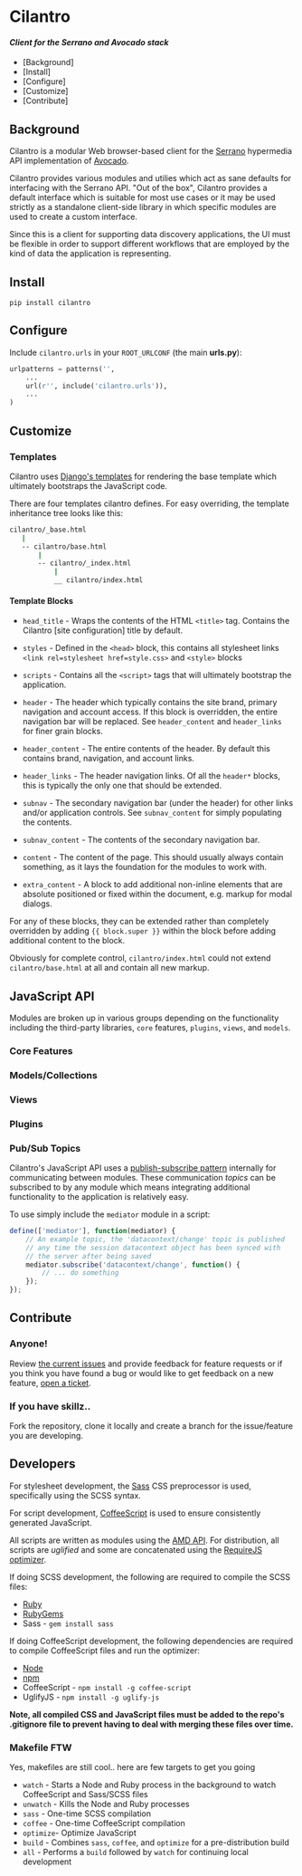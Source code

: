 # Cilantro
#### _Client for the Serrano and Avocado stack_

- [Background]
- [Install]
- [Configure]
- [Customize]
- [Contribute]

## Background

Cilantro is a modular Web browser-based client for the [Serrano](http://cbmi.github.com/serrano/) hypermedia API implementation of [Avocado](http://cbmi.github.com/avocado/).

Cilantro provides various modules and utilies which act as sane defaults for interfacing with the Serrano API. "Out of the box", Cilantro provides a default interface which is suitable for most use cases or it may be used strictly as a standalone client-side library in which specific modules are used to create a custom interface.

Since this is a client for supporting data discovery applications, the UI must be flexible in order to support different workflows that are employed by the kind of data the application is representing.

## Install

```
pip install cilantro
```

## Configure

Include `cilantro.urls` in your `ROOT_URLCONF` (the main **urls.py**):

```python
urlpatterns = patterns('',
    ...
    url(r'', include('cilantro.urls')),
    ...
)
```

## Customize

### Templates

Cilantro uses [Django's templates](https://docs.djangoproject.com/en/1.4/topics/templates/) for rendering the base template which ultimately bootstraps the JavaScript code.

There are four templates cilantro defines. For easy overriding, the template inheritance tree looks like this:

```bash
cilantro/_base.html
   |
   -- cilantro/base.html
       |
       -- cilantro/_index.html
           |
           __ cilantro/index.html
```

#### Template Blocks

- `head_title` - Wraps the contents of the HTML `<title>` tag. Contains the Cilantro [site configuration] title by default.
- `styles` - Defined in the `<head>` block, this contains all stylesheet links `<link rel=stylesheet href=style.css>` and `<style>` blocks
- `scripts` - Contains all the `<script>` tags that will ultimately bootstrap the application.

- `header` - The header which typically contains the site brand, primary navigation and account access. If this block is overridden, the entire navigation bar will be replaced. See `header_content` and `header_links` for finer grain blocks.
- `header_content` - The entire contents of the header. By default this contains brand, navigation, and account links.
- `header_links` - The header navigation links. Of all the `header*` blocks, this is typically the only one that should be extended.
- `subnav` - The secondary navigation bar (under the header) for other links and/or application controls. See `subnav_content` for simply populating the contents.
- `subnav_content` - The contents of the secondary navigation bar.
- `content` - The content of the page. This should usually always contain something, as it lays the foundation for the modules to work with.
- `extra_content` - A block to add additional non-inline elements that are absolute positioned or fixed within the document, e.g. markup for modal dialogs.

For any of these blocks, they can be extended rather than completely overridden by adding `{{ block.super }}` within the block before adding additional content to the block.

Obviously for complete control, `cilantro/index.html` could not extend `cilantro/base.html` at all and contain all new markup.

## JavaScript API

Modules are broken up in various groups depending on the functionality including the third-party libraries, `core` features, `plugins`, `views`, and `models`.

### Core Features

### Models/Collections

### Views

### Plugins

### Pub/Sub Topics

Cilantro's JavaScript API uses a [publish-subscribe pattern](http://en.wikipedia.org/wiki/Publish%E2%80%93subscribe_pattern) internally for communicating between modules. These communication _topics_ can be subscribed to by any module which means integrating additional functionality to the application is relatively easy.

To use simply include the `mediator` module in a script:

```javascript
define(['mediator'], function(mediator) {
    // An example topic, the 'datacontext/change' topic is published
    // any time the session datacontext object has been synced with
    // the server after being saved
    mediator.subscribe('datacontext/change', function() {
        // ... do something
    });
});
```


## Contribute

### Anyone!

Review [the current issues](https://github.com/cbmi/cilantro/issues) and provide feedback for feature requests or if you think you have found a bug or would like to get feedback on a new feature, [open a ticket](https://github.com/cbmi/cilantro/issues/new).

### If you have skillz..

Fork the repository, clone it locally and create a branch for the issue/feature you are developing.

## Developers

For stylesheet development, the [Sass](http://sass-lang.com) CSS preprocessor is used, specifically using the SCSS syntax.

For script development, [CoffeeScript](http://coffeescript.org) is used to ensure consistently generated JavaScript.

All scripts are written as modules using the [AMD API](http://requirejs.org/docs/whyamd.html). For distribution, all scripts are _uglified_ and some are concatenated using the [RequireJS optimizer](http://requirejs.org/docs/optimization.html).

If doing SCSS development, the following are required to compile the SCSS files:

- [Ruby](http://www.ruby-lang.org)
- [RubyGems](http://rubygems.org)
- Sass - `gem install sass`

If doing CoffeeScript development, the following dependencies are required to compile CoffeeScript files and run the optimizer:

- [Node](http://nodejs.org)
- [npm](https://npmjs.org)
- CoffeeScript - `npm install -g coffee-script`
- UglifyJS - `npm install -g uglify-js`

**Note, all compiled CSS and JavaScript files must be added to the repo's .gitignore file to prevent having to deal with merging these files over time.**

### Makefile FTW

Yes, makefiles are still cool.. here are few targets to get you going

- `watch` - Starts a Node and Ruby process in the background to watch CoffeeScript and Sass/SCSS files
- `unwatch` - Kills the Node and Ruby processes
- `sass` - One-time SCSS compilation
- `coffee` - One-time CoffeeScript compilation
- `optimize`- Optimize JavaScript
- `build` - Combines `sass`, `coffee`, and `optimize` for a pre-distribution build
- `all` - Performs a `build` followed by `watch` for continuing local development